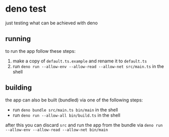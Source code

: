 # deno test

just testing what can be achieved with deno

## running

to run the app follow these steps:

1. make a copy of `default.ts.example` and rename it to `default.ts`
2. run `deno run --allow-env --allow-read --allow-net src/main.ts` in the shell

## building

the app can also be built (bundled) via one of the following steps:

* run `deno bundle src/main.ts bin/main` in the shell
* run `deno run --allow-all bin/build.ts` in the shell

after this you can discard `src` and run the app from the bundle via `deno run --allow-env --allow-read --allow-net bin/main`